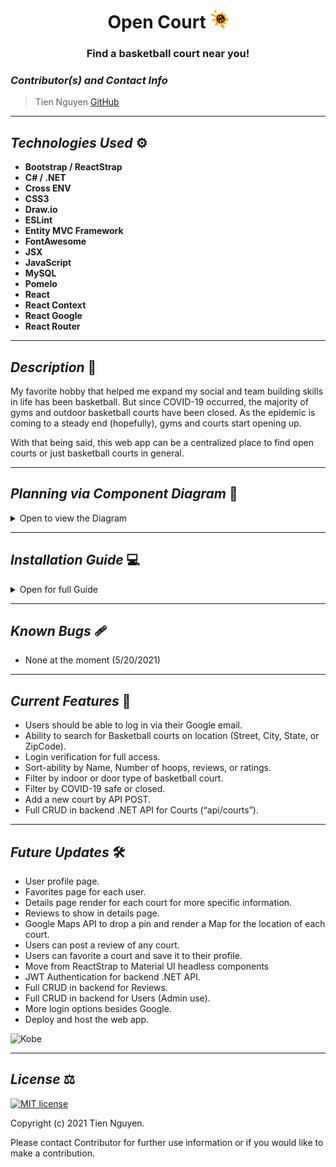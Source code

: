 # <div align="center"> **Open Court** <img src="./ClientApp/src/img/logo.png" height="30" />  </div>
### <div align="center"> Find a basketball court near you! </div>


### _Contributor(s) and Contact Info_ 
> Tien Nguyen [GitHub](https://github.com/Tien96ng)

---

## _Technologies Used_ ⚙

* **Bootstrap / ReactStrap**
* **C# / .NET**
* **Cross ENV**
* **CSS3**
* **Draw.io**
* **ESLint**
* **Entity MVC Framework**
* **FontAwesome**
* **JSX**
* **JavaScript**
* **MySQL**
* **Pomelo**
* **React**
* **React Context**
* **React Google**
* **React Router**

---

## _Description_ 📃
My favorite hobby that helped me expand my social and team building skills in life has been basketball. But since COVID-19 occurred, the majority of gyms and outdoor basketball courts have been closed. As the epidemic is coming to a steady end (hopefully), gyms and courts start opening up.

With that being said, this web app can be a centralized place to find open courts or just basketball courts in general.


---

## _Planning via Component Diagram_ 💭

<details>
<summary>Open to view the Diagram</summary>

### **Mock Landing Page Design via [Draw.io](https://app.diagrams.net/)**
![](Design/Open-Court-Home.svg)

### **Toast Notification for Logins and Guest(s)**
<img src="Design/Login-Notifcation.gif" alt="login notifcation" />

### **Court Sort Functionality**
<img src="Design/Sort.gif" alt="login notifcation" />

### **Search by Location Functionality**
<img src="Design/Search.gif" alt="login notifcation" />

</details>


---

## _Installation Guide_ 💻 

<details>
<summary>Open for full Guide</summary>

### _Cloning and Initial Setup_

> Repository: https://github.com/Tien96ng/open-court

### _Client Side Setup_

### _Server Side Setup_

</details>

---

## _Known Bugs_ 🩹
* None at the moment (5/20/2021)

---

## _Current Features_ 🏀 
* Users should be able to log in via their Google email.
* Ability to search for Basketball courts on location (Street, City, State, or ZipCode).
* Login verification for full access.
* Sort-ability by Name, Number of hoops, reviews, or ratings.
* Filter by indoor or door type of basketball court.
* Filter by COVID-19 safe or closed.
* Add a new court by API POST.
* Full CRUD in backend .NET API for Courts (“api/courts”).

---

## _Future Updates_ 🛠
* User profile page.
* Favorites page for each user.
* Details page render for each court for more specific information.
* Reviews to show in details page.
* Google Maps API to drop a pin and render a Map for the location of each court.
* Users can post a review of any court.
* Users can favorite a court and save it to their profile.
* Move from ReactStrap to Material UI headless components
* JWT Authentication for backend .NET API.
* Full CRUD in backend for Reviews.
* Full CRUD in backend for Users (Admin use).
* More login options besides Google.
* Deploy and host the web app.

<img src="https://media.giphy.com/media/QGZBpodY7Kdtw99y04/giphy.gif" alt="Kobe"  height="200"/>

---

## _License_ ⚖️

[![MIT license](https://img.shields.io/badge/License-MIT-blue.svg)](https://opensource.org/licenses/MIT)

Copyright (c) 2021 Tien Nguyen.

Please contact Contributor for further use information or if you would like to make a contribution.
